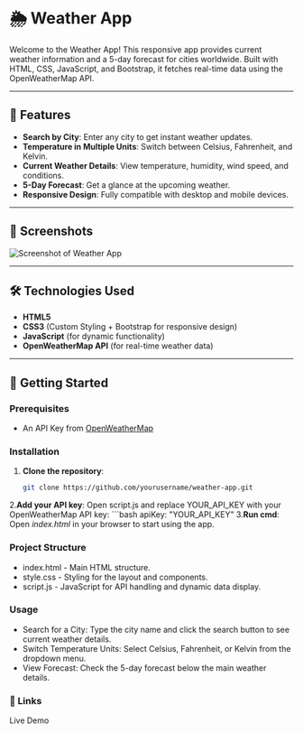 # 🌦️ Weather App

Welcome to the Weather App! This responsive app provides current weather information and a 5-day forecast for cities worldwide. Built with HTML, CSS, JavaScript, and Bootstrap, it fetches real-time data using the OpenWeatherMap API.

---

## 🌟 Features

- **Search by City**: Enter any city to get instant weather updates.
- **Temperature in Multiple Units**: Switch between Celsius, Fahrenheit, and Kelvin.
- **Current Weather Details**: View temperature, humidity, wind speed, and conditions.
- **5-Day Forecast**: Get a glance at the upcoming weather.
- **Responsive Design**: Fully compatible with desktop and mobile devices.

---

## 📸 Screenshots

![Screenshot of Weather App](https://via.placeholder.com/800x400) <!-- replace with actual screenshot -->

---

## 🛠️ Technologies Used

- **HTML5**
- **CSS3** (Custom Styling + Bootstrap for responsive design)
- **JavaScript** (for dynamic functionality)
- **OpenWeatherMap API** (for real-time weather data)

---

## 🚀 Getting Started

### Prerequisites

- An API Key from [OpenWeatherMap](https://openweathermap.org/api)

### Installation

1. **Clone the repository**:
   ```bash
   git clone https://github.com/yourusername/weather-app.git
2.**Add your API key**:
   Open script.js and replace YOUR_API_KEY with your OpenWeatherMap API key:
    ```bash
      apiKey: "YOUR_API_KEY"
3.**Run cmd**:
   Open *index.html* in your browser to start using the app.
   
### Project Structure

- index.html - Main HTML structure.
- style.css - Styling for the layout and components.
- script.js - JavaScript for API handling and dynamic data display.
  
### Usage
- Search for a City: Type the city name and click the search button to see current weather details.
- Switch Temperature Units: Select Celsius, Fahrenheit, or Kelvin from the dropdown menu.
- View Forecast: Check the 5-day forecast below the main weather details.

  
### 🔗 Links
Live Demo <!-- Link to your live demo -->
